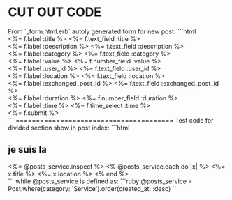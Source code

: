 <h1>CUT OUT CODE </h1>
From `_form.html.erb` autoly generated form for new post:
```html
<div class="field">
  <%= f.label :title %>
  <%= f.text_field :title %>
</div>

<div class="field">
  <%= f.label :description %>
  <%= f.text_field :description %>
</div>

<div class="field">
  <%= f.label :category %>
  <%= f.text_field :category %>
</div>

<div class="field">
  <%= f.label :value %>
  <%= f.number_field :value %>
</div>

<div class="field">
  <%= f.label :user_id %>
  <%= f.text_field :user_id %>
</div>

<div class="field">
  <%= f.label :location %>
  <%= f.text_field :location %>
</div>

<div class="field">
  <%= f.label :exchanged_post_id %>
  <%= f.text_field :exchanged_post_id %>
</div>

<div class="field">
  <%= f.label :duration %>
  <%= f.number_field :duration %>
</div>

<div class="field">
  <%= f.label :time %>
  <%= f.time_select :time %>
</div>

<div class="actions">
  <%= f.submit %>
</div>
```
=======================================
Test code for divided section show in post index:
```html
<div>
  <h2>je suis la</h2>
  <%= @posts_service.inspect %>
  <% @posts_service.each do |x| %>
    <%= x.title %>
    <%= x.location %>
  <% end %>
</div>
```
while @posts_service is defined as:
```ruby
@posts_service = Post.where(category: 'Service').order(created_at: :desc)
```
